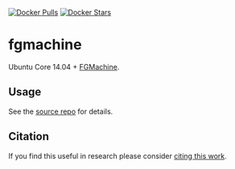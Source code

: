 [![Docker Pulls](https://img.shields.io/docker/pulls/kaixhin/fgmachine.svg)](https://hub.docker.com/r/kaixhin/fgmachine/)
[![Docker Stars](https://img.shields.io/docker/stars/kaixhin/fgmachine.svg)](https://hub.docker.com/r/kaixhin/fgmachine/)

fgmachine
=========
Ubuntu Core 14.04 + [FGMachine](https://github.com/Kaixhin/FGMachine).

Usage
-----
See the [source repo](https://github.com/Kaixhin/FGMachine#docker) for details.

Citation
--------
If you find this useful in research please consider [citing this work](https://github.com/Kaixhin/dockerfiles/blob/master/CITATION.md).
